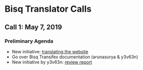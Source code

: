 # Bisq Translator Calls

## Call 1: May 7, 2019

### Preliminary Agenda
- New initiative: [translating the website](https://github.com/bisq-network/bisq-website/issues/173)
- Go over Bisq Transifex documentation (arunasurya & y3v63n)
- New initiative by y3v63n: [review report](https://docs.google.com/spreadsheets/d/1Y_YygGQzuQP4iMf3I7w66nUlCnP9Px0B_3XXITupB_0/edit#gid=1642854992)

